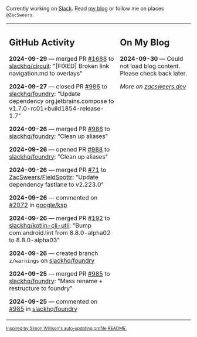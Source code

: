 Currently working on [Slack](https://slack.com/). Read [my blog](https://zacsweers.dev/) or follow me on places `@ZacSweers`.

<table><tr><td valign="top" width="60%">

## GitHub Activity
<!-- githubActivity starts -->
**2024-09-29** — merged PR [#1688](https://github.com/slackhq/circuit/pull/1688) to [slackhq/circuit](https://github.com/slackhq/circuit): "[FIXED] Broken link navigation.md to overlays"

**2024-09-27** — closed PR [#986](https://github.com/slackhq/foundry/pull/986) to [slackhq/foundry](https://github.com/slackhq/foundry): "Update dependency org.jetbrains.compose to v1.7.0-rc01+build1854-release-1.7"

**2024-09-26** — merged PR [#988](https://github.com/slackhq/foundry/pull/988) to [slackhq/foundry](https://github.com/slackhq/foundry): "Clean up aliases"

**2024-09-26** — opened PR [#988](https://github.com/slackhq/foundry/pull/988) to [slackhq/foundry](https://github.com/slackhq/foundry): "Clean up aliases"

**2024-09-26** — merged PR [#71](https://github.com/ZacSweers/FieldSpottr/pull/71) to [ZacSweers/FieldSpottr](https://github.com/ZacSweers/FieldSpottr): "Update dependency fastlane to v2.223.0"

**2024-09-26** — commented on [#2072](https://github.com/google/ksp/issues/2072#issuecomment-2377893673) in [google/ksp](https://github.com/google/ksp)

**2024-09-26** — merged PR [#192](https://github.com/slackhq/kotlin-cli-util/pull/192) to [slackhq/kotlin-cli-util](https://github.com/slackhq/kotlin-cli-util): "Bump com.android.lint from 8.8.0-alpha02 to 8.8.0-alpha03"

**2024-09-26** — created branch `z/warnings` on [slackhq/foundry](https://github.com/slackhq/foundry)

**2024-09-25** — merged PR [#985](https://github.com/slackhq/foundry/pull/985) to [slackhq/foundry](https://github.com/slackhq/foundry): "Mass rename + restructure to foundry"

**2024-09-25** — commented on [#985](https://github.com/slackhq/foundry/pull/985#issuecomment-2375385832) in [slackhq/foundry](https://github.com/slackhq/foundry)
<!-- githubActivity ends -->
</td><td valign="top" width="40%">

## On My Blog
<!-- blog starts -->
**2024-09-30** — Could not load blog content. Please check back later.
<!-- blog ends -->
_More on [zacsweers.dev](https://zacsweers.dev/)_
</td></tr></table>

<sub><a href="https://simonwillison.net/2020/Jul/10/self-updating-profile-readme/">Inspired by Simon Willison's auto-updating profile README.</a></sub>